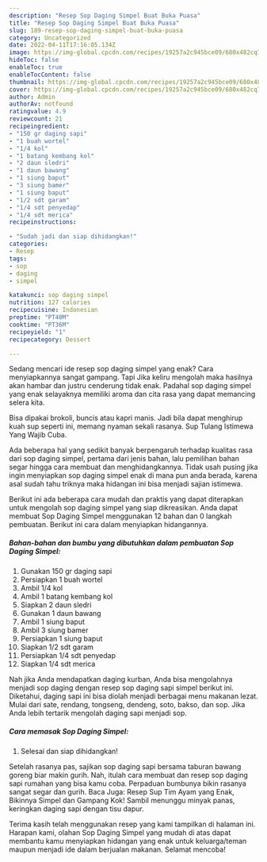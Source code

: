 ```yaml
---
description: "Resep Sop Daging Simpel Buat Buka Puasa"
title: "Resep Sop Daging Simpel Buat Buka Puasa"
slug: 189-resep-sop-daging-simpel-buat-buka-puasa
category: Uncategorized
date: 2022-04-11T17:16:05.134Z
image: https://img-global.cpcdn.com/recipes/19257a2c945bce09/680x482cq70/sop-daging-simpel-foto-resep-utama.jpg
hideToc: false
enableToc: true
enableTocContent: false
thumbnail: https://img-global.cpcdn.com/recipes/19257a2c945bce09/680x482cq70/sop-daging-simpel-foto-resep-utama.jpg
cover: https://img-global.cpcdn.com/recipes/19257a2c945bce09/680x482cq70/sop-daging-simpel-foto-resep-utama.jpg
author: Admin
authorAv: notfound
ratingvalue: 4.9
reviewcount: 21
recipeingredient:
- "150 gr daging sapi"
- "1 buah wortel"
- "1/4 kol"
- "1 batang kembang kol"
- "2 daun sledri"
- "1 daun bawang"
- "1 siung baput"
- "3 siung bamer"
- "1 siung baput"
- "1/2 sdt garam"
- "1/4 sdt penyedap"
- "1/4 sdt merica"
recipeinstructions:

- "Sudah jadi dan siap dihidangkan!"
categories:
- Resep
tags:
- sop
- daging
- simpel

katakunci: sop daging simpel 
nutrition: 127 calories
recipecuisine: Indonesian
preptime: "PT40M"
cooktime: "PT36M"
recipeyield: "1"
recipecategory: Dessert

---
```



Sedang mencari ide resep sop daging simpel yang enak? Cara menyiapkannya sangat gampang. Tapi Jika keliru mengolah maka hasilnya akan hambar dan justru cenderung tidak enak. Padahal sop daging simpel yang enak selayaknya memiliki aroma dan cita rasa yang dapat memancing selera kita.


Bisa dipakai brokoli, buncis atau kapri manis. Jadi bila dapat menghirup kuah sup seperti ini, memang nyaman sekali rasanya. Sup Tulang Istimewa Yang Wajib Cuba.

Ada beberapa hal yang sedikit banyak berpengaruh terhadap kualitas rasa dari sop daging simpel, pertama dari jenis bahan, lalu pemilihan bahan segar hingga cara membuat dan menghidangkannya. Tidak usah pusing jika ingin menyiapkan sop daging simpel enak di mana pun anda berada, karena asal sudah tahu triknya maka hidangan ini bisa menjadi sajian istimewa.


Berikut ini ada beberapa cara mudah dan praktis yang dapat diterapkan untuk mengolah sop daging simpel yang siap dikreasikan. Anda dapat membuat Sop Daging Simpel menggunakan 12 bahan dan 0 langkah pembuatan. Berikut ini cara dalam menyiapkan hidangannya.

<!--inarticleads1-->

##### Bahan-bahan dan bumbu yang dibutuhkan dalam pembuatan Sop Daging Simpel:

1. Gunakan 150 gr daging sapi
1. Persiapkan 1 buah wortel
1. Ambil 1/4 kol
1. Ambil 1 batang kembang kol
1. Siapkan 2 daun sledri
1. Gunakan 1 daun bawang
1. Ambil 1 siung baput
1. Ambil 3 siung bamer
1. Persiapkan 1 siung baput
1. Siapkan 1/2 sdt garam
1. Persiapkan 1/4 sdt penyedap
1. Siapkan 1/4 sdt merica


Nah jika Anda mendapatkan daging kurban, Anda bisa mengolahnya menjadi sop daging dengan resep sop daging sapi simpel berikut ini. Diketahui, daging sapi ini bisa diolah menjadi berbagai menu makanan lezat. Mulai dari sate, rendang, tongseng, dendeng, soto, bakso, dan sop. Jika Anda lebih tertarik mengolah daging sapi menjadi sop. 

<!--inarticleads2-->

##### Cara memasak Sop Daging Simpel:


1. Selesai dan siap dihidangkan!

Setelah rasanya pas, sajikan sop daging sapi bersama taburan bawang goreng biar makin gurih. Nah, itulah cara membuat dan resep sop daging sapi rumahan yang bisa kamu coba. Perpaduan bumbunya bikin rasanya sangat segar dan gurih. Baca Juga: Resep Sup Tim Ayam yang Enak, Bikinnya Simpel dan Gampang Kok! Sambil menunggu minyak panas, keringkan daging sapi dengan tisu dapur. 

Terima kasih telah menggunakan resep yang kami tampilkan di halaman ini. Harapan kami, olahan Sop Daging Simpel yang mudah di atas dapat membantu kamu menyiapkan hidangan yang enak untuk keluarga/teman maupun menjadi ide dalam berjualan makanan. Selamat mencoba!
